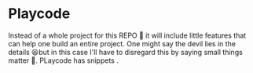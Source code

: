 # Playcode
Instead of a whole project for this REPO 📁 it will include little features that can help one build an entire project. One might say the devil lies in the details 😆but in this case I'll have to disregard this by saying  small things matter 🔄. 
PLaycode has snippets .
